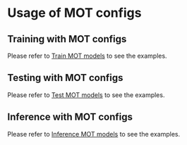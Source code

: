 # Usage of MOT configs

## Training with MOT configs

Please refer to [Train MOT models](../../docs/quick_run.md#examples-of-training-mot-model) to see the examples.

## Testing with MOT configs

Please refer to [Test MOT models](../../docs/quick_run.md#examples-of-testing-mot-model) to see the examples.

## Inference with MOT configs

Please refer to [Inference MOT models](../../docs/quick_run.md#inference-mot/vis-models) to see the examples.
